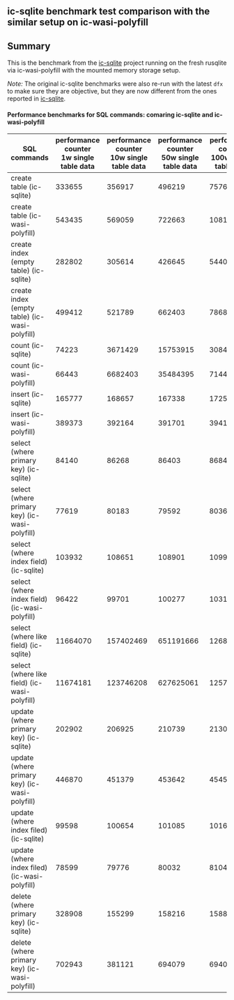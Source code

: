 ## ic-sqlite benchmark test comparison with the similar setup on ic-wasi-polyfill

## Summary

This is the benchmark from the [ic-sqlite](https://github.com/froghub-io/ic-sqlite/) project running on the fresh rusqlite via ic-wasi-polyfill with the mounted memory storage setup.

*Note:* The original ic-sqlite benchmarks were also re-run with the latest `dfx` to make sure they are objective, but they are now different from the ones reported in [ic-sqlite](https://github.com/froghub-io/ic-sqlite/).

#### Performance benchmarks for SQL commands: comaring ic-sqlite and ic-wasi-polyfill

| SQL <br/> commands               | performance counter <br/> 1w single table data | performance counter <br/> 10w single table data | performance counter <br/> 50w single table data | performance counter <br/> 100w single table data |
|----------------------------------|------------------------------------------------|-------------------------------------------------|-------------------------------------------------|--------------------------------------------------|
| create table (ic-sqlite)          | 333655                                        | 356917                                          | 496219                                          | 757636                                           | 
| create table (ic-wasi-polyfill)   | 543435                                        | 569059                                          | 722663                                          | 1081202                                          | 
| create index <br/> (empty table) (ic-sqlite)         | 282802                     | 305614                                          | 426645                                          | 544042                                           |
| create index <br/> (empty table) (ic-wasi-polyfill)  | 499412                     | 521789                                          | 662403                                          | 786819                                           |
| count (ic-sqlite)                                    | 74223                      | 3671429                                         | 15753915                                        | 30849918                                         | 
| count (ic-wasi-polyfill)                             | 66443                      | 6682403                                         | 35484395                                        | 71440938                                         | 
| insert (ic-sqlite)                                   | 165777                     | 168657                                          | 167338                                          | 172585                                           | 
| insert (ic-wasi-polyfill)                            | 389373                     | 392164                                          | 391701                                          | 394134                                           | 
| select <br/> (where primary key) (ic-sqlite)         | 84140                      | 86268                                           | 86403                                           | 86842                                            | 
| select <br/> (where primary key) (ic-wasi-polyfill)  | 77619                      | 80183                                           | 79592                                           | 80368                                            | 
| select <br/> (where index field) (ic-sqlite)         | 103932                     | 108651                                          | 108901                                          | 109969                                           | 
| select <br/> (where index field) (ic-wasi-polyfill)  | 96422                      | 99701                                           | 100277                                          | 103120                                           | 
| select <br/> (where like field) (ic-sqlite)          | 11664070                   | 157402469                                       | 651191666                                       | 1268418927                                       | 
| select <br/> (where like field) (ic-wasi-polyfill)   | 11674181                   | 123746208                                       | 627625061                                       | 1257467787                                       | 
| update <br/> (where primary key) (ic-sqlite)         | 202902                     | 206925                                          | 210739                                          | 213028                                           | 
| update <br/> (where primary key) (ic-wasi-polyfill)  | 446870                     | 451379                                          | 453642                                          | 454555                                           | 
| update <br/> (where index filed) (ic-sqlite)         | 99598                      | 100654                                          | 101085                                          | 101695                                           | 
| update <br/> (where index filed) (ic-wasi-polyfill)  | 78599                      | 79776                                           | 80032                                           | 81046                                            | 
| delete <br/> (where primary key) (ic-sqlite)         | 328908                     | 155299                                          | 158216                                          | 158859                                           |
| delete <br/> (where primary key) (ic-wasi-polyfill)  | 702943                     | 381121                                          | 694079                                          | 694053                                           |

